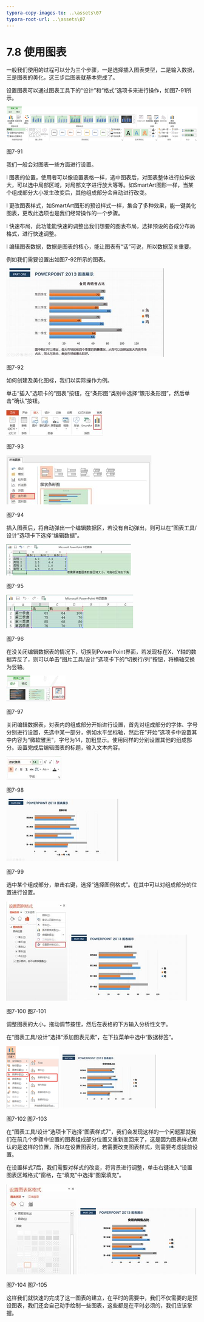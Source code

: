```yaml
---
typora-copy-images-to: ..\assets\07
typora-root-url: ..\assets\07
---
```


# 7.8  使用图表

一般我们使用的过程可以分为三个步骤，一是选择插入图表类型，二是输入数据，三是图表的美化，这三步后图表就基本完成了。

设置图表可以通过图表工具下的“设计”和“格式”选项卡来进行操作，如图7-91所示。

![img](../../.gitbook/assets/image117.png)

图7-91

我们一般会对图表一些方面进行设置。

l 图表的位置，使用者可以像设置表格一样，选中图表后，对图表整体进行拉伸放大，可以选中局部区域，对局部文字进行放大等等。如SmartArt图形一样，当某个组成部分大小发生改变后，其他组成部分会自动进行改变。

l 更改图表样式，如SmartArt图形的预设样式一样，集合了多种效果，能一键美化图表，更改此选项也是我们经常操作的一个步骤。

l 快速布局，此功能能快速的调整出我们想要的图表布局，选择预设的各成分布局格式，进行快速调整。

l 编辑图表数据，数据是图表的核心，能让图表有“话”可说，所以数据至关重要。

例如我们需要设置出如图7-92所示的图表。

![img](../../.gitbook/assets/image118%20%282%29.jpg)

图7-92

如何创建及美化图标，我们以实际操作为例。

单击“插入”选项卡的“图表”按钮，在“条形图”类别中选择“簇形条形图”，然后单击“确认”按钮。

![img](../../.gitbook/assets/image119.jpg)

图7-93

![img](../../.gitbook/assets/image120%20%283%29.jpg)

图7-94

插入图表后，将自动弹出一个编辑数据区，若没有自动弹出，则可以在“图表工具/设计”选项卡下选择“编辑数据”。

![img](../../.gitbook/assets/image121%20%283%29.jpg)

图7-95

![img](../../.gitbook/assets/image122%20%283%29.jpg)

图7-96

在没关闭编辑数据表的情况下，切换到PowerPoint界面，若发现标在X、Y轴的数据弄反了，则可以单击“图片工具/设计”选项卡下的“切换行/列”按钮，将横轴交换为竖轴。

![img](../../.gitbook/assets/image123%20%281%29.jpg)

图7-97

关闭编辑数据表，对表内的组成部分开始进行设置，首先对组成部分的字体、字号分别进行设置，先选中某一部分，例如水平坐标轴，然后在“开始”选项卡中设置其中内容为“微软雅黑”，字号为14，加粗显示。使用同样的分别设置其他的组成部分。设置完成后编辑图表的标题，输入文本内容。

![img](../../.gitbook/assets/image124.jpg)

图7-98

![img](../../.gitbook/assets/image125%20%283%29.jpg)

图7-99

选中某个组成部分，单击右键，选择“选择图例格式”。在其中可以对组成部分的位置进行设置。

![img](../../.gitbook/assets/image126.jpg) ![img](../../.gitbook/assets/image127%20%283%29.jpg)

图7-100 图7-101

调整图表的大小，拖动调节按钮，然后在表格的下方输入分析性文字。

在“图表工具/设计”选择“添加图表元素”，在下拉菜单中选中“数据标签”。

![img](../../.gitbook/assets/image128.png) ![img](../../.gitbook/assets/image129%20%281%29.jpg)

图7-102 图7-103

在“图表工具/设计”选项卡下选择“图表样式7”，我们会发现这样的一个问题那就我们在前几个步骤中设置的图表组成部分位置又重新变回来了，这是因为图表样式默认的是这样的位置，所以在设置图表时，若需要改变图表样式，则需要考虑提前设置。

在设置样式7后，我们需要对样式的改变，将背景进行调整，单击右键进入“设置图表区域格式”窗格，在“填充”中选择“图案填充”。

![img](../../.gitbook/assets/image130%20%282%29.jpg) ![img](../../.gitbook/assets/image131%20%281%29.jpg)

图7-104 图7-105

这样我们就快速的完成了这一图表的建立，在平时的需要中，我们不仅需要的是预设图表，我们还会自己动手绘制一些图表，这些都是在平时必须的，我们应该掌握。

